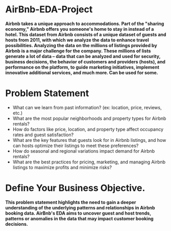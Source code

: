 # AirBnb-EDA-Project

**Airbnb takes a unique approach to accommodations. Part of the "sharing economy," Airbnb offers you someone's home to stay in instead of a hotel. This dataset from Airbnb consists of a unique dataset of guests and hosts from 2011, with which we analyze the data to enhance travel possibilities. Analyzing the data on the millions of listings provided by Airbnb is a major challenge for the company. These millions of lists generate a lot of data – data that can be analyzed and used for security, business decisions, the behavior of customers and providers (hosts), and performance on the platform, to guide marketing initiatives, implement innovative additional services, and much more. Can be used for some.**

# Problem Statement

* What can we learn from past information? (ex: location, price, reviews, etc.)
* What are the most popular neighborhoods and property types for Airbnb rentals?
* How do factors like price, location, and property type affect occupancy rates and guest satisfaction?
* What are the key features that guests look for in Airbnb listings, and how can hosts optimize their listings to meet these preferences?
* How do seasonal and regional variations impact demand for Airbnb rentals?
* What are the best practices for pricing, marketing, and managing Airbnb listings to maximize profits and minimize risks?

# Define Your Business Objective.
**This problem statement highlights the need to gain a deeper understanding of the underlying patterns and relationships in Airbnb booking data. AirBnb's EDA aims to uncover guest and host trends, patterns or anomalies in the data that may impact customer booking decisions.**

